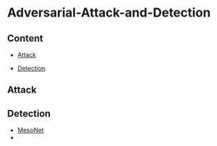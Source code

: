 # Adversarial-Attack-and-Detection

## Content

- [Attack](#attack)

- [Detection](#detection)

## Attack







## Detection

- <a href="./docs/MesoNet.md">MesoNet</a>
- 


